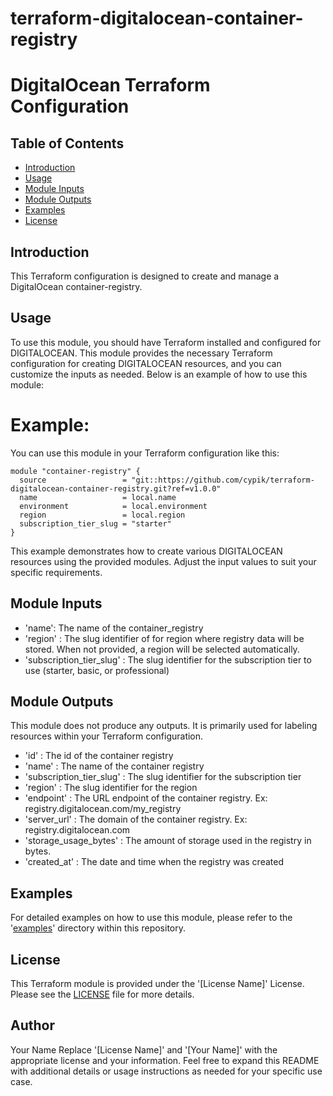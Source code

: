# terraform-digitalocean-container-registry
# DigitalOcean Terraform Configuration

## Table of Contents

- [Introduction](#introduction)
- [Usage](#usage)
- [Module Inputs](#module-inputs)
- [Module Outputs](#module-outputs)
- [Examples](#examples)
- [License](#license)

## Introduction
This Terraform configuration is designed to create and manage a DigitalOcean container-registry.

## Usage
To use this module, you should have Terraform installed and configured for DIGITALOCEAN. This module provides the necessary Terraform configuration for creating DIGITALOCEAN resources, and you can customize the inputs as needed. Below is an example of how to use this module:

#  Example:
You can use this module in your Terraform configuration like this:

```hcl
module "container-registry" {
  source                 = "git::https://github.com/cypik/terraform-digitalocean-container-registry.git?ref=v1.0.0"
  name                   = local.name
  environment            = local.environment
  region                 = local.region
  subscription_tier_slug = "starter"
}
```
This example demonstrates how to create various DIGITALOCEAN resources using the provided modules. Adjust the input values to suit your specific requirements.


## Module Inputs

- 'name':  The name of the container_registry
- 'region' : The slug identifier of for region where registry data will be stored. When not provided, a region will be selected automatically.
- 'subscription_tier_slug' : The slug identifier for the subscription tier to use (starter, basic, or professional)



## Module Outputs

This module does not produce any outputs. It is primarily used for labeling resources within your Terraform configuration.

- 'id' : The id of the container registry
- 'name' : The name of the container registry
- 'subscription_tier_slug' :  The slug identifier for the subscription tier
- 'region' :  The slug identifier for the region
- 'endpoint' : The URL endpoint of the container registry. Ex: registry.digitalocean.com/my_registry
- 'server_url' : The domain of the container registry. Ex: registry.digitalocean.com
- 'storage_usage_bytes' :  The amount of storage used in the registry in bytes.
- 'created_at' : The date and time when the registry was created


## Examples
For detailed examples on how to use this module, please refer to the '[examples](https://github.com/cypik/terraform-digitalocean-container-registry/blob/master/example)' directory within this repository.

## License
This Terraform module is provided under the '[License Name]' License. Please see the [LICENSE](https://github.com/cypik/terraform-digitalocean-container-registry/blob/master/LICENSE) file for more details.

## Author
Your Name
Replace '[License Name]' and '[Your Name]' with the appropriate license and your information. Feel free to expand this README with additional details or usage instructions as needed for your specific use case.
